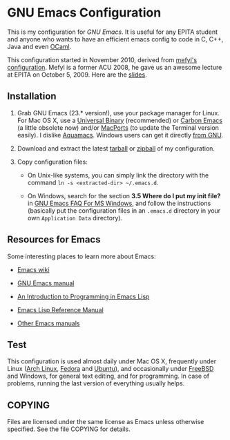 # GNU Emacs Configuration #

This is my configuration for _GNU Emacs_.  It is useful for any EPITA
student and anyone who wants to have an efficient emacs config to code
in C, C++, Java and even [OCaml][].

This configuration started in November 2010, derived from
[mefyl's configuration][mefylconf].  Mefyl is a former ACU 2008, he
gave us an awesome lecture at EPITA on October 5, 2009.  Here are the
[slides][mefylslides].

## Installation ##

1. Grab GNU Emacs (23.* version!), use your package manager for
Linux. For Mac OS X, use a [Universal Binary][emacsformacosx]
(recommended) or [Carbon Emacs][carbonemacs] (a little obsolete now)
and/or [MacPorts][] (to update the Terminal version easily).  I
dislike [Aquamacs][].  Windows users can get it directly
[from GNU][emacswin].

2. Download and extract the latest [tarball][] or [zipball][] of my
configuration.

3. Copy configuration files:

    * On Unix-like systems, you can simply link the directory with the
      command `ln -s <extracted-dir> ~/.emacs.d`.

    * On Windows, search for the section **3.5 Where do I put my init
      file?** in [GNU Emacs FAQ For MS Windows][emacsfaqwin], and
      follow the instructions (basically put the configuration files
      in an `.emacs.d` directory in your own `Application Data`
      directory).

## Resources for Emacs ##

Some interesting places to learn more about Emacs:

* [Emacs wiki][emacswiki]

* [GNU Emacs manual][emacsman]

* [An Introduction to Programming in Emacs Lisp][elispintro]

* [Emacs Lisp Reference Manual][elispman]

* [Other Emacs manuals][otherman]

## Test ##

This configuration is used almost daily under Mac OS X, frequently
under Linux ([Arch Linux][], [Fedora][] and [Ubuntu][]), and
occasionally under [FreeBSD][] and Windows, for general text editing,
and for programming.  In case of problems, running the last version of
everything usually helps.

## COPYING ##

Files are licensed under the same license as Emacs unless otherwise
specified.  See the file COPYING for details.


[OCaml]: http://caml.inria.fr/index.en.html "The Caml language: Home"
[mefylconf]: https://github.com/downloads/sillage/emacs/mefyl-emacs-conf.tar.bz2 "Mefyl's configuration files"
[mefylslides]: https://github.com/downloads/sillage/emacs/mefyl-emacs-conf.pdf "Mefyl's slides"
[emacswiki]: http://www.emacswiki.org/ "Emacs Wiki"
[emacsman]: http://www.gnu.org/software/emacs/manual/html_node/emacs/index.html "GNU Emacs manual"
[elispintro]: http://www.gnu.org/software/emacs/emacs-lisp-intro/html_node/index.html "An Introduction to Programming in Emacs Lisp"
[elispman]: http://www.gnu.org/software/emacs/manual/html_node/elisp/index.html "Emacs Lisp Reference Manual"
[otherman]: http://www.gnu.org/software/emacs/manual/index.html "Other Emacs manuals"
[emacsformacosx]: http://emacsformacosx.com/ "GNU Emacs For Mac OS X"
[carbonemacs]: http://homepage.mac.com/zenitani/emacs-e.html "Carbon Emacs Package"
[MacPorts]: https://www.macports.org/ "The MacPorts Project Official Homepage"
[Aquamacs]: http://aquamacs.org/ "Aquamacs"
[emacswin]: http://ftp.gnu.org/pub/gnu/emacs/windows/ "GNU Emacs FTP"
[tarball]: https://github.com/sillage/emacs/tarball/master "latest tarball"
[zipball]: https://github.com/sillage/emacs/zipball/master "latest zipball"
[emacsfaqwin]: http://www.gnu.org/software/emacs/windows/ "GNU Emacs FAQ For MS Windows"
[Arch Linux]: https://www.archlinux.org/ "Arch Linux"
[Fedora]: https://fedoraproject.org/ "Fedora"
[Ubuntu]: http://www.ubuntu.com/ "Ubuntu"
[FreeBSD]: http://www.freebsd.org/ "FreeBSD"
